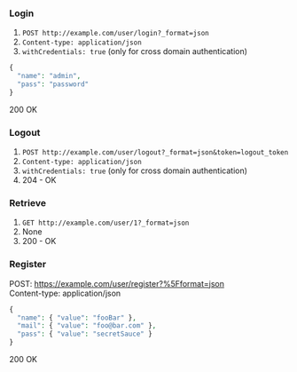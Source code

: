 ### Login

1. `POST http://example.com/user/login?_format=json`
2. `Content-type: application/json`
3. `withCredentials: true` (only for cross domain authentication)

```php
{
  "name": "admin",
  "pass": "password"
}
```

200 OK

### Logout

1. `POST http://example.com/user/logout?_format=json&token=logout_token`
2. `Content-type: application/json`
3. `withCredentials: true` (only for cross domain authentication)
4. 204 - OK

### Retrieve

1. `GET http://example.com/user/1?_format=json`
2. None
3. 200 - OK

### Register

POST: <https://example.com/user/register?%5Fformat=json>  
Content-type: application/json

```php
{
  "name": { "value": "fooBar" },
  "mail": { "value": "foo@bar.com" },
  "pass": { "value": "secretSauce" }
}
```

200 OK